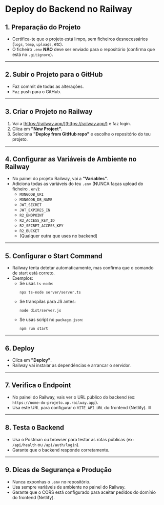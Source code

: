 # Deploy do Backend no Railway

## 1. Preparação do Projeto

- Certifica-te que o projeto está limpo, sem ficheiros desnecessários (`logs`, `temp`, `uploads`, etc).
- O ficheiro `.env` **NÃO** deve ser enviado para o repositório (confirma que está no `.gitignore`).

---

## 2. Subir o Projeto para o GitHub

- Faz commit de todas as alterações.
- Faz push para o GitHub.

---

## 3. Criar o Projeto no Railway

1. Vai a [https://railway.app/](https://railway.app/) e faz login.
2. Clica em **"New Project"**.
3. Seleciona **"Deploy from GitHub repo"** e escolhe o repositório do teu projeto.

---

## 4. Configurar as Variáveis de Ambiente no Railway

- No painel do projeto Railway, vai a **"Variables"**.
- Adiciona todas as variáveis do teu `.env` (NUNCA faças upload do ficheiro `.env`):
  - `MONGODB_URI`
  - `MONGODB_DB_NAME`
  - `JWT_SECRET`
  - `JWT_EXPIRES_IN`
  - `R2_ENDPOINT`
  - `R2_ACCESS_KEY_ID`
  - `R2_SECRET_ACCESS_KEY`
  - `R2_BUCKET`
  - (Qualquer outra que uses no backend)

---

## 5. Configurar o Start Command

- Railway tenta detetar automaticamente, mas confirma que o comando de start está correto.
- Exemplos:
  - Se usas `ts-node`:
    ```
    npx ts-node server/server.ts
    ```
  - Se transpilas para JS antes:
    ```
    node dist/server.js
    ```
  - Se usas script no `package.json`:
    ```
    npm run start
    ```

---

## 6. Deploy

- Clica em **"Deploy"**.
- Railway vai instalar as dependências e arrancar o servidor.

---

## 7. Verifica o Endpoint

- No painel do Railway, vais ver o URL público do backend (ex: `https://nome-do-projeto.up.railway.app`).
- Usa este URL para configurar o `VITE_API_URL` do frontend (Netlify). lll

---

## 8. Testa o Backend

- Usa o Postman ou browser para testar as rotas públicas (ex: `/api/health` ou `/api/auth/login`).
- Garante que o backend responde corretamente.

---

## 9. Dicas de Segurança e Produção

- Nunca exponhas o `.env` no repositório.
- Usa sempre variáveis de ambiente no painel do Railway.
- Garante que o CORS está configurado para aceitar pedidos do domínio do frontend (Netlify).
